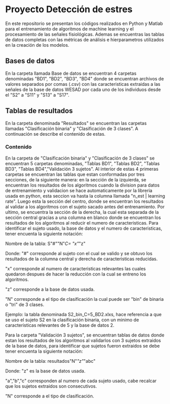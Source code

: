 # Proyecto Detección de estres
En este repositorio se presentan los códigos realizados en Python y Matlab para el entrenamiento de algoritmos de machine learning y el procesamiento de las señales fisiológicas. Ademas se encuentras las tablas de datos completas con las métricas de análisis e hierparametros utilizados en la creación de los modelos.  
## Bases de datos
En la carpeta llamada Base de datos se encuentran 4 carpetas denominadas "BD1", "BD2", "BD3", "BD4" donde se encuentran archivos de valores separados por comas (.csv) con las caracteristicas extraidas a las señales de la base de datos WESAD por cada uno de los individuos desde el "S2" a "S11" y "S13" a "S17".
## Tablas de resultados
En la carpeta denominada "Resultados" se encuentran las carpetas llamadas "Clasificación binaria" y "Clasificación de 3 clases". A continuación se describe el contenido de estas.

### Contenido
En la carpeta de "Clasificación binaria" y "Clasificación de 3 clases" se encuentran 5 carpetas denominadas, "Tablas BD1", "Tablas BD2", "Tablas BD3", "Tablas BD4","Validación 3 sujetos".
Al interior de estas 4 primeras carpetas se encuentran las tablas que estan conformadas por tres secciones, de la siguiente manera: en la sección de la izquierda, se encuentran los resultados de los algoritmos cuando la division para datos de entrenamiento y validacion se hace automaticamente por la libreria usada en python, esta seccion va hasta la columna llamada "n_est | learning rate". Luego esta la sección del centro, donde se encuentran los resultados al validar a los algoritmos con el sujeto sacado antes del entrenamiento. Por ultimo, se encuentra la sección de la derecha, la cual esta separada de la sección central gracias a una columna en blanco donde se encuentran los resultados de los algoritmos al reducir el numero de caracteristicas. Para identificar el sujeto usado, la base de datos y el numero de caracteristicas, tener encuenta la siguiente notación:

Nombre de la tabla: S"#""N"_C= "x"_"z"

Donde: "#" corresponde al sujeto con el cual se valido y se obtuvo los resultados de la columna central y derecha de caracteristicas reducidas.
  
  "x" corresponde al numero de caracteristicas relevantes las cuales quedaron despues de hacer la reducción con la cual se entreno los algoritmos.
  
  "z" corresponde a la base de datos usada.
  
  "N" corresponde a el tipo de clasificación la cual puede ser "bin" de binaria o "tri" de 3 clases.
  
 Ejemplo: la tabla denominada S2_bin_C=5_BD2.xlxs, hace referencia a que se uso el sujeto S2 en la clasificación binaria, con un minimo de caracteristicas relevantes de 5 y la base de datos 2.

Para la carpeta "Validación 3 sujetos", se encuentran tablas de datos donde estan los resultados de los algoritmos al validarlos con 3 sujetos extraidos de la base de datos, para identificar que sujetos fueron extraidos se debe tener encuenta la siguiente notación:

Nombre de la tabla: resultados"N"_"z"_"abc" 

Donde: "z" es la base de datos usada.
  
  "a","b","c" corresponden al numero de cada sujeto usado, cabe recalcar que los sujetos extraidos son consecutivos.
                               
  "N" corresponde a el tipo de clasificación.

